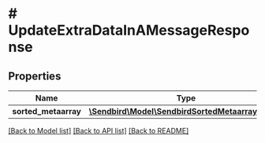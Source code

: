 # # UpdateExtraDataInAMessageResponse

## Properties

Name | Type | Description | Notes
------------ | ------------- | ------------- | -------------
**sorted_metaarray** | [**\Sendbird\Model\SendbirdSortedMetaarrayInner[]**](SendbirdSortedMetaarrayInner.md) |  | [optional]

[[Back to Model list]](../../README.md#models) [[Back to API list]](../../README.md#endpoints) [[Back to README]](../../README.md)
